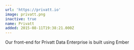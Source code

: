 ```yaml
---
url: 'https://privatt.io'
image: privatt.png
inactive: true
name: Privatt
added: 2015-08-11T19:38:21.000Z
---
```

Our front-end for Privatt Data Enterprise is built using Ember
